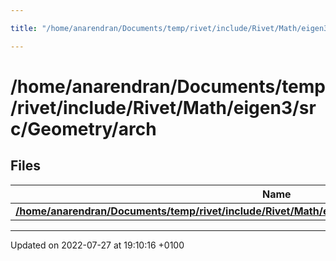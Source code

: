 ```yaml
---

title: "/home/anarendran/Documents/temp/rivet/include/Rivet/Math/eigen3/src/Geometry/arch"

---
```


# /home/anarendran/Documents/temp/rivet/include/Rivet/Math/eigen3/src/Geometry/arch



## Files

| Name           |
| -------------- |
| **[/home/anarendran/Documents/temp/rivet/include/Rivet/Math/eigen3/src/Geometry/arch/Geometry_SSE.h](http://example.org/files/geometry__sse_8h/#file-geometry-sse.h)**  |






-------------------------------

Updated on 2022-07-27 at 19:10:16 +0100
